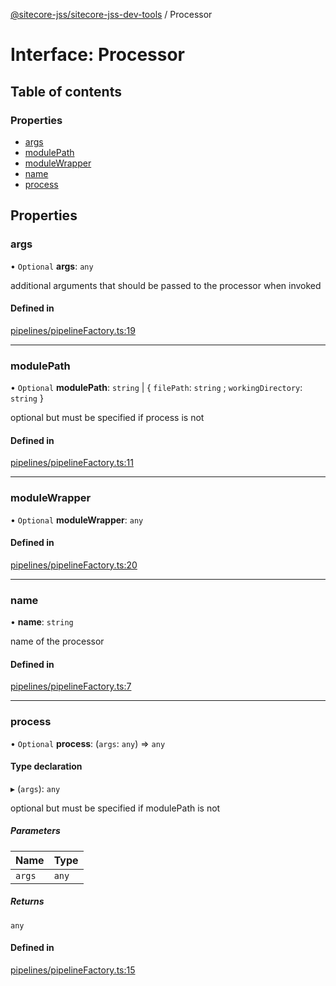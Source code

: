 [@sitecore-jss/sitecore-jss-dev-tools](../README.md) / Processor

# Interface: Processor

## Table of contents

### Properties

- [args](Processor.md#args)
- [modulePath](Processor.md#modulepath)
- [moduleWrapper](Processor.md#modulewrapper)
- [name](Processor.md#name)
- [process](Processor.md#process)

## Properties

### args

• `Optional` **args**: `any`

additional arguments that should be passed to the processor when invoked

#### Defined in

[pipelines/pipelineFactory.ts:19](https://github.com/Sitecore/jss/blob/19e6229c3/packages/sitecore-jss-dev-tools/src/pipelines/pipelineFactory.ts#L19)

---

### modulePath

• `Optional` **modulePath**: `string` \| { `filePath`: `string` ; `workingDirectory`: `string` }

optional but must be specified if process is not

#### Defined in

[pipelines/pipelineFactory.ts:11](https://github.com/Sitecore/jss/blob/19e6229c3/packages/sitecore-jss-dev-tools/src/pipelines/pipelineFactory.ts#L11)

---

### moduleWrapper

• `Optional` **moduleWrapper**: `any`

#### Defined in

[pipelines/pipelineFactory.ts:20](https://github.com/Sitecore/jss/blob/19e6229c3/packages/sitecore-jss-dev-tools/src/pipelines/pipelineFactory.ts#L20)

---

### name

• **name**: `string`

name of the processor

#### Defined in

[pipelines/pipelineFactory.ts:7](https://github.com/Sitecore/jss/blob/19e6229c3/packages/sitecore-jss-dev-tools/src/pipelines/pipelineFactory.ts#L7)

---

### process

• `Optional` **process**: (`args`: `any`) => `any`

#### Type declaration

▸ (`args`): `any`

optional but must be specified if modulePath is not

##### Parameters

| Name   | Type  |
| :----- | :---- |
| `args` | `any` |

##### Returns

`any`

#### Defined in

[pipelines/pipelineFactory.ts:15](https://github.com/Sitecore/jss/blob/19e6229c3/packages/sitecore-jss-dev-tools/src/pipelines/pipelineFactory.ts#L15)
